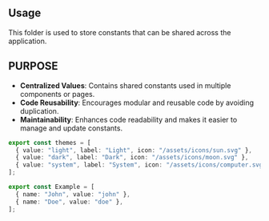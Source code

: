 ## Usage

This folder is used to store constants that can be shared across the application.

## PURPOSE

- **Centralized Values**: Contains shared constants used in multiple components or pages.
- **Code Reusability**: Encourages modular and reusable code by avoiding duplication.
- **Maintainability**: Enhances code readability and makes it easier to manage and update constants.

```ts
export const themes = [
  { value: "light", label: "Light", icon: "/assets/icons/sun.svg" },
  { value: "dark", label: "Dark", icon: "/assets/icons/moon.svg" },
  { value: "system", label: "System", icon: "/assets/icons/computer.svg" },
];
```

```ts
export const Example = [
  { name: "John", value: "john" },
  { name: "Doe", value: "doe" },
];
```
